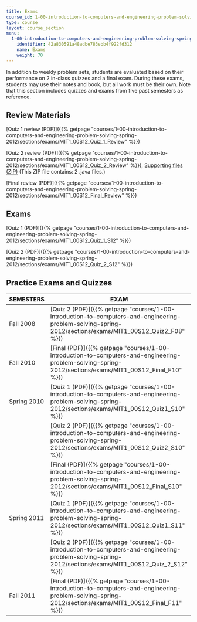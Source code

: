 ```yaml
---
title: Exams
course_id: 1-00-introduction-to-computers-and-engineering-problem-solving-spring-2012
type: course
layout: course_section
menu:
  1-00-introduction-to-computers-and-engineering-problem-solving-spring-2012:
    identifier: 42a830591a48adbe783ebb4f922fd312
    name: Exams
    weight: 70
---
```


In addition to weekly problem sets, students are evaluated based on their performance on 2 in-class quizzes and a final exam. During these exams, students may use their notes and book, but all work must be their own. Note that this section includes quizzes and exams from five past semesters as reference.

Review Materials
----------------

[Quiz 1 review (PDF)]({{% getpage "courses/1-00-introduction-to-computers-and-engineering-problem-solving-spring-2012/sections/exams/MIT1_00S12_Quiz_1_Review" %}})

[Quiz 2 review (PDF)]({{% getpage "courses/1-00-introduction-to-computers-and-engineering-problem-solving-spring-2012/sections/exams/MIT1_00S12_Quiz_2_Review" %}}), [Supporting files (ZIP)](https://open-learning-course-data-production.s3.amazonaws.com/1-00-introduction-to-computers-and-engineering-problem-solving-spring-2012/ebc4a912adc749b9ed3ab6dbf62b7b67_Quiz_2_review_code.zip) (This ZIP file contains: 2 .java files.)

[Final review (PDF)]({{% getpage "courses/1-00-introduction-to-computers-and-engineering-problem-solving-spring-2012/sections/exams/MIT1_00S12_Final_Review" %}})

Exams
-----

[Quiz 1 (PDF)]({{% getpage "courses/1-00-introduction-to-computers-and-engineering-problem-solving-spring-2012/sections/exams/MIT1_00S12_Quiz_1_S12" %}})

[Quiz 2 (PDF)]({{% getpage "courses/1-00-introduction-to-computers-and-engineering-problem-solving-spring-2012/sections/exams/MIT1_00S12_Quiz_2_S12" %}})

Practice Exams and Quizzes
--------------------------

| SEMESTERS | EXAM |
| --- | --- |
| Fall 2008 | [Quiz 2 (PDF)]({{% getpage "courses/1-00-introduction-to-computers-and-engineering-problem-solving-spring-2012/sections/exams/MIT1_00S12_Quiz2_F08" %}}) |
| Fall 2010 | [Final (PDF)]({{% getpage "courses/1-00-introduction-to-computers-and-engineering-problem-solving-spring-2012/sections/exams/MIT1_00S12_Final_F10" %}}) |
| Spring 2010 | [Quiz 1 (PDF)]({{% getpage "courses/1-00-introduction-to-computers-and-engineering-problem-solving-spring-2012/sections/exams/MIT1_00S12_Quiz1_S10" %}}) |
|   | [Quiz 2 (PDF)]({{% getpage "courses/1-00-introduction-to-computers-and-engineering-problem-solving-spring-2012/sections/exams/MIT1_00S12_Quiz2_S10" %}}) |
|   | [Final (PDF)]({{% getpage "courses/1-00-introduction-to-computers-and-engineering-problem-solving-spring-2012/sections/exams/MIT1_00S12_Final_S10" %}}) |
| Spring 2011 | [Quiz 1 (PDF)]({{% getpage "courses/1-00-introduction-to-computers-and-engineering-problem-solving-spring-2012/sections/exams/MIT1_00S12_Quiz1_S11" %}}) |
|   | [Quiz 2 (PDF)]({{% getpage "courses/1-00-introduction-to-computers-and-engineering-problem-solving-spring-2012/sections/exams/MIT1_00S12_Quiz_2_S12" %}}) |
| Fall 2011 | [Final (PDF)]({{% getpage "courses/1-00-introduction-to-computers-and-engineering-problem-solving-spring-2012/sections/exams/MIT1_00S12_Final_F11" %}})